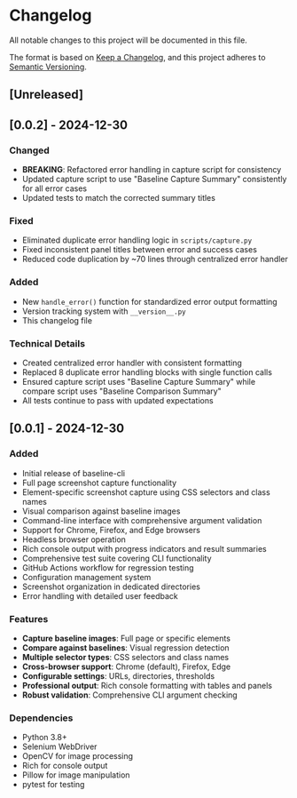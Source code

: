 # Changelog

All notable changes to this project will be documented in this file.

The format is based on [Keep a Changelog](https://keepachangelog.com/en/1.0.0/),
and this project adheres to [Semantic Versioning](https://semver.org/spec/v2.0.0.html).

## [Unreleased]

## [0.0.2] - 2024-12-30

### Changed
- **BREAKING**: Refactored error handling in capture script for consistency
- Updated capture script to use "Baseline Capture Summary" consistently for all error cases
- Updated tests to match the corrected summary titles

### Fixed
- Eliminated duplicate error handling logic in `scripts/capture.py`
- Fixed inconsistent panel titles between error and success cases
- Reduced code duplication by ~70 lines through centralized error handler

### Added
- New `handle_error()` function for standardized error output formatting
- Version tracking system with `__version__.py`
- This changelog file

### Technical Details
- Created centralized error handler with consistent formatting
- Replaced 8 duplicate error handling blocks with single function calls
- Ensured capture script uses "Baseline Capture Summary" while compare script uses "Baseline Comparison Summary"
- All tests continue to pass with updated expectations

## [0.0.1] - 2024-12-30

### Added
- Initial release of baseline-cli
- Full page screenshot capture functionality
- Element-specific screenshot capture using CSS selectors and class names
- Visual comparison against baseline images
- Command-line interface with comprehensive argument validation
- Support for Chrome, Firefox, and Edge browsers
- Headless browser operation
- Rich console output with progress indicators and result summaries
- Comprehensive test suite covering CLI functionality
- GitHub Actions workflow for regression testing
- Configuration management system
- Screenshot organization in dedicated directories
- Error handling with detailed user feedback

### Features
- **Capture baseline images**: Full page or specific elements
- **Compare against baselines**: Visual regression detection
- **Multiple selector types**: CSS selectors and class names
- **Cross-browser support**: Chrome (default), Firefox, Edge
- **Configurable settings**: URLs, directories, thresholds
- **Professional output**: Rich console formatting with tables and panels
- **Robust validation**: Comprehensive CLI argument checking

### Dependencies
- Python 3.8+
- Selenium WebDriver
- OpenCV for image processing
- Rich for console output
- Pillow for image manipulation
- pytest for testing 